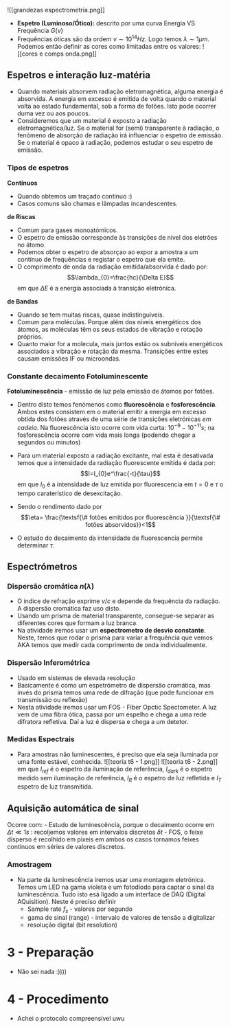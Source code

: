 ![[grandezas espectrometria.png]]

- **Espetro (Luminoso/Ótico):** descrito por uma curva Energia VS Frequência $G(\nu)$
- Frequências óticas são da ordem $\nu\sim 10^{14}Hz$. Logo temos $\lambda\sim 1\mu m$. Podemos então definir as cores como limitadas entre os valores:
![[cores e comps onda.png]]

## Espetros e interação luz-matéria
- Quando materiais absorvem radiação eletromagnética, alguma energia é absorvida. A energia em excesso é emitida de volta quando o material volta ao estado fundamental, sob a forma de fotões. Isto pode ocorrer duma vez ou aos poucos.
- Consideremos que um material é exposto a radiação eletromagnética/luz. Se o material for (semi) transparente à radiação, o fenómeno de absorção de radiação irá influenciar o espetro de emissão. Se o material é opaco à radiação, podemos estudar o seu espetro de emissão.

### Tipos de espetros
**Contínuos**
- Quando obtemos um traçado contínuo :)
- Casos comuns são chamas e lâmpadas incandescentes.

**de Riscas**
- Comum para gases monoatómicos.
- O espetro de emissão corresponde às transições de nível dos eletrões no átomo.
- Podemos obter o espetro de absorçao ao expor a amostra a um contínuo de frequências e registar o espetro que ela emite. 
- O comprimento de onda da radiação emitida/absorvida é dado por:
$$\lambda_{0}=\frac{hc}{\Delta E}$$em que $\Delta E$ é a energia associada à transição eletrónica.

**de Bandas**
- Quando se tem muitas riscas, quase indistinguíveis.
- Comum para moléculas. Porque além dos níveis energéticos dos átomos, as moléculas têm os seus estados de vibração e rotação próprios.
- Quanto maior for a molecula, mais juntos estão os subníveis energéticos associados a vibração e rotação da mesma. Transições entre estes causam emissões IF ou microondas.

### Constante decaimento Fotoluminescente
**Fotoluminescência** - emissão de luz pela emissão de átomos por fotões.
- Dentro disto temos fenómenos como **fluorescência** e **fosforescência**. Ambos estes consistem em o material emitir a energia em excesso obtida dos fotões através de uma série de transições eletrónicas *em cadeia*. Na fluorescência isto ocorre com vida curta: $10^{-9}- 10^{-11}s$; na fosforescência ocorre com vida mais longa (podendo chegar a segundos ou minutos)

- Para um material exposto a radiação excitante, mal esta é desativada temos que a intensidade da radiação fluorescente emitida é dada por:
$$I=I_{0}e^\frac{-t}{\tau}$$
em que $I_{0}$ é a intensidade de luz emitida por fluorescencia em $t=0$ e $\tau$ o tempo caraterístico de desexcitação.

- Sendo o rendimento dado por 
$$\eta= \frac{\textsf{\# fotões emitidos por fluorescência }}{\textsf{\# fotões absorvidos}}<1$$

- O estudo do decaimento da intensidade de fluorescencia permite determinar $\tau$.

## Espectrómetros
### Dispersão cromática $n(\lambda)$
- O indice de refração exprime $v/c$ e depende da frequência da radiação. A dispersão cromática faz uso disto.
- Usando um prisma de material transparente, consegue-se separar as diferentes cores que formam a luz branca.
- Na atividade iremos usar um **espectrometro de desvio constante**. Neste, temos que rodar o prisma para variar a frequência que vemos AKA temos que medir cada comprimento de onda individualmente.

### Dispersão Inferométrica
- Usado em sistemas de elevada resolução
- Basicamente é como um espetrómetro de dispersão cromática, mas invés do prisma temos uma rede de difração (que pode funcionar em transmissão ou reflexão)
- Nesta atividade iremos usar um FOS - Fiber Opctic Spectometer. A luz vem de uma fibra ótica, passa por um espelho e chega a uma rede difratora refletiva. Daí a luz é dispersa e chega a um detetor.

### Medidas Espectrais
- Para amostras não luminescentes, é preciso que ela seja iluminada por uma fonte estável, conhecida.
![[teoria t6 - 1.png]]
![[teoria t6 - 2.png]]
em que $I_{ref}$ é o espetro da iluminação de referência, $I_{dark}$ é o espetro medido sem iluminação de referência, $I_{R}$ é o espetro de luz refletida e $I_{T}$ espetro de luz transmitida.

## Aquisição automática de sinal
Ocorre com:
    - Estudo de luminescência, porque o decaimento ocorre em $\Delta t\ll 1s$ : recoljemos valores em intervalos discretos $\delta t$
    - FOS, o feixe disperso é recolhido em pixeis
em ambos os casos tornamos feixes contínuos em séries de valores discretos.

### Amostragem
- Na parte da luminescência iremos usar uma montagem eletrónica. Temos um LED na gama violeta e um fotodíodo para captar o sinal da luminescência. Tudo isto esá ligado a um interface de DAQ (Digital AQuisition). Neste é preciso definir
    - Sample rate $f_{s}$ - valores por segundo
    - gama de sinal (range) - intervalo de valores de tensão a digitalizar
    - resolução digital (bit resolution)

# 3 - Preparação
- Não sei nada :))))

# 4 - Procedimento
- Achei o protocolo compreensível uwu

